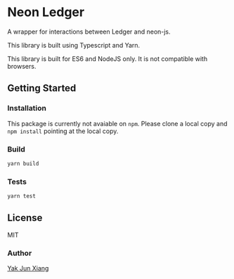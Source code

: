 # Neon Ledger

A wrapper for interactions between Ledger and neon-js.

This library is built using Typescript and Yarn.

This library is built for ES6 and NodeJS only. It is not compatible with browsers.

## Getting Started

### Installation

This package is currently not avaiable on `npm`. Please clone a local copy and `npm install` pointing at the local copy.

### Build

```sh
yarn build
```

### Tests

```sh
yarn test
```

## License

MIT

### Author

[Yak Jun Xiang](https://github.com/snowypowers)
